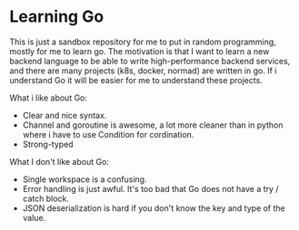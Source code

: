 # Learning Go

This is just a sandbox repository for me to put in random programming, mostly for me to learn go. The motivation is that I want to learn a new backend language to be able to write high-performance backend services, and there are many projects (k8s, docker, normad) are written in go. If i understand Go it will be easier for me to understand these projects.


What i like about Go:

  * Clear and nice syntax.
  * Channel and goroutine is awesome, a lot more cleaner than in python where i have to use Condition for cordination.
  * Strong-typed

What I don't like about Go:

  * Single workspace is a confusing.
  * Error handling is just awful. It's too bad that Go does not have a try / catch block.
  * JSON deserialization is hard if you don't know the key and type of the value.
